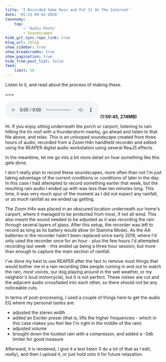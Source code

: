 ```yaml
---
title: 'I Recorded Some Rain and Put It On The Internet'
date: '01:33 09-02-2020'
taxonomy:
    tag:
        - 'Audio Posts'
        - Soundscapes
hide_git_sync_repo_link: true
blog_url: /blog
show_sidebar: true
show_breadcrumbs: true
show_pagination: true
hide_from_post_list: false
feed:
    limit: 10
---
```


Listen to it, and read about the process of making these.

===

<audio src="http://files.neurario.com/Soundscapes/Thunderstorms%202020-02-06.mp3" controls preload="metadata">To download the file, you can [click on this link](http://files.neurario.com/Soundscapes/Thunderstorms%202020-02-06.mp3).</audio>
**(1:59:45, 274MB)**

Hi. If you enjoy sitting underneath the porch or carport, listening to rain hitting the tin roof with a thunderstorm nearby, go ahead and listen to that file above, and relax. This is an unlooped soundscape created from three hours of audio, recorded from a Zoom H4n handheld recorder and edited using the REAPER digital audio workstation using several ReaJS effects.

In the meantime, let me go into a bit more detail on how something like this gets done.

I don't really plan to record these soundscapes, more often than not I'm just taking advantage of the current conditions or conditions of later in the day. In this case I had attempted to record something earlier that week, but the resulting rain audio I ended up with was less than ten minutes long. This time, it was very much spur of the moment as I did not expect any rainfall, or *as much* rainfall as we ended up getting.

The Zoom H4n was placed in an obscured location underneath our home's carport, where it managed to be protected from most, if not all wind. This also meant the sound needed to be adjusted as it was recording the rain through several layers of glass. After this setup, the recorder was left to record as long as its battery would allow (in Stamina Mode). As the AA batteries in the recorder hadn't been replaced since early 2019, where I'd only used the recorder once for an hour - plus the few hours I'd attempted recording last week - this ended up being a three hour session, but more than enough to capture the main section of rainfall.

I've done my best to use REAPER after the fact to remove most things that would bother me in a rain recording (like people coming in and out to watch the rain, *most* voices, our dog playing around in the wet weather, or my neighbor's loud motorcycle), but it is not perfect. These noises are cut and the adjacent audio crossfaded into each other, so there should not be any noticeable cuts.

In terms of post-processing, I used a couple of things here to get the audio EQ where my personal tastes are:

- adjusted the stereo width
- added an Exciter preset (that is, lifts the higher frequencies - which in this case makes you feel like I'm right in the middle of the rain)
- adjusted volume
- brought down the loudest rain with a compressor, and added a -3db limiter for good measure

Afterward, it is rendered, I give it a test listen (I do a lot of that as I edit, really), and then I upload it, or just hold onto it for future relaxation.